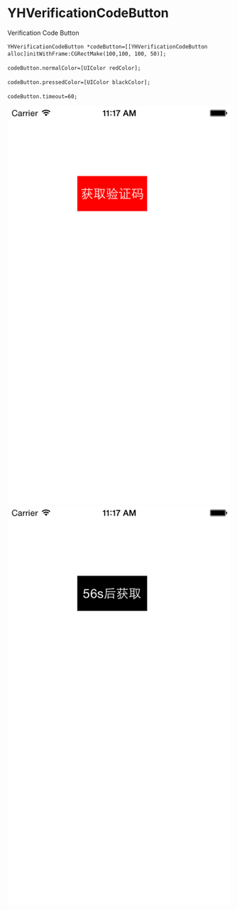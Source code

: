 # YHVerificationCodeButton
Verification Code Button

    YHVerificationCodeButton *codeButton=[[YHVerificationCodeButton alloc]initWithFrame:CGRectMake(100,100, 100, 50)];

    codeButton.normalColor=[UIColor redColor];

    codeButton.pressedColor=[UIColor blackColor];

    codeButton.timeout=60;

![image1 icon](/1.png)
![image2 icon](/2.png)
